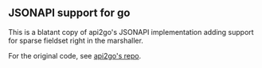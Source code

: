 ## JSONAPI support for go

This is a blatant copy of api2go's JSONAPI implementation adding support for sparse fieldset right in the marshaller.

For the original code, see [api2go's repo](https://github.com/manyminds/api2go).